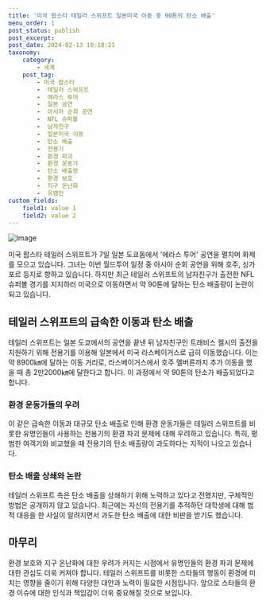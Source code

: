 ```yaml
---
title: '미국 팝스타 테일러 스위프트 일본미국 이동 중 90톤의 탄소 배출'
menu_order: 1
post_status: publish
post_excerpt: 
post_date: 2024-02-13 10:18:21
taxonomy:
    category:
        - 세계
    post_tag:
        - 미국 팝스타
        -  테일러 스위프트
        -  에라스 투어
        -  일본 공연
        -  아시아 순회 공연
        -  NFL 슈퍼볼
        -  남자친구
        -  일본미국 이동
        -  탄소 배출
        -  전용기
        -  환경 파괴
        -  환경 운동가
        -  탄소 배출량
        -  환경 보호
        -  지구 온난화
        -  유명인
custom_fields:
    field1: value 1
    field2: value 2
---
```


![Image](https://imgnews.pstatic.net/image/016/2024/02/12/20240212050174_0_20240212193201097.jpg?type=w647)

미국 팝스타 테일러 스위프트가 7일 일본 도쿄돔에서 '에라스 투어' 공연을 펼치며 화제를 모으고 있습니다. 그녀는 이번 월드투어 일정 중 아시아 순회 공연을 위해 호주, 싱가포르 등지로 향하고 있습니다. 하지만 최근 테일러 스위프트의 남자친구가 출전한 NFL 슈퍼볼 경기를 지지하러 미국으로 이동하면서 약 90톤에 달하는 탄소 배출량이 논란이 되고 있습니다.
## 테일러 스위프트의 급속한 이동과 탄소 배출
테일러 스위프트는 일본 도쿄에서의 공연을 끝낸 뒤 남자친구인 트래비스 켈시의 출전을 지원하기 위해 전용기를 이용해 일본에서 미국 라스베이거스로 급히 이동했습니다. 이는 약 8900㎞에 달하는 이동 거리로, 라스베이거스에서 호주 멜버른까지 추가 이동을 했을 때 총 2만2000㎞에 달한다고 합니다. 이 과정에서 약 90톤의 탄소가 배출되었다고 합니다.
### 환경 운동가들의 우려
이 같은 급속한 이동과 대규모 탄소 배출로 인해 환경 운동가들은 테일러 스위프트를 비롯한 유명인들이 사용하는 전용기의 환경 파괴 문제에 대해 우려하고 있습니다. 특히, 평범한 여객기와 비교했을 때 전용기의 탄소 배출량이 과도하다는 지적이 나오고 있습니다.
### 탄소 배출 상쇄와 논란
테일러 스위프트 측은 탄소 배출을 상쇄하기 위해 노력하고 있다고 전했지만, 구체적인 방법은 공개하지 않고 있습니다. 최근에는 자신의 전용기를 추적하던 대학생에 대해 법적 대응을 한 사실이 알려지면서 과도한 탄소 배출에 대한 비판을 받기도 했습니다.
## 마무리
환경 보호와 지구 온난화에 대한 우려가 커지는 시점에서 유명인들의 환경 파괴 문제에 대한 관심도 더욱 커져야 합니다. 테일러 스위프트를 비롯한 스타들의 행동이 환경에 미치는 영향을 줄이기 위해 다양한 대안과 노력이 필요한 시점입니다. 앞으로 스타들의 환경 이슈에 대한 인식과 책임감이 더욱 중요해질 것으로 보입니다.
